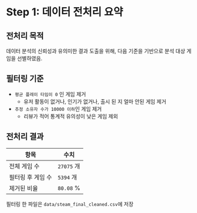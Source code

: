 # Step 1: 데이터 전처리 요약

## 전처리 목적

데이터 분석의 신뢰성과 유의미한 결과 도출을 위해, 다음 기준을 기반으로 분석 대상 게임을 선별하였음.

## 필터링 기준

- `평균 플레이 타임이 0` 인 게임 제거
  - 유저 활동이 없거나, 인기가 없거나, 출시 된 지 얼마 안된 게임 제거
- `추정 소유자 수가 10000 이하`인 게임 제거
  - 리뷰가 적어 통계적 유의성이 낮은 게임 제외


## 전처리 결과
| 항목 | 수치 |
|------|------|
| 전체 게임 수 | `27075` 개 |
| 필터링 후 게임 수 | `5394` 개 |
| 제거된 비율 | `80.08` % |

필터링 한 파일은 `data/steam_final_cleaned.csv`에 저장